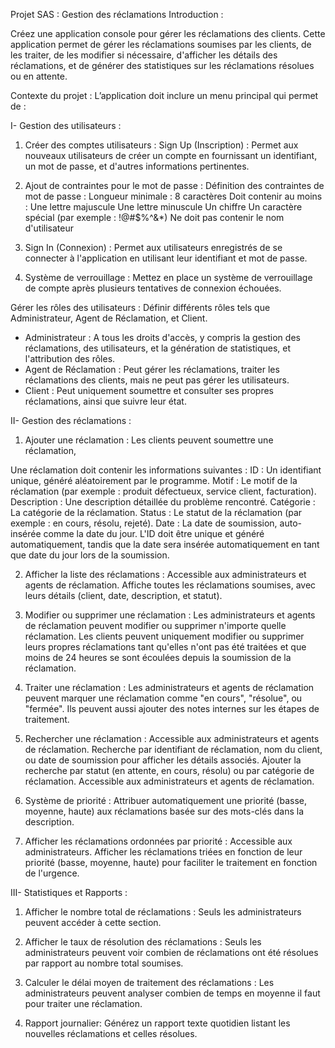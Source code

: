 Projet SAS : Gestion des réclamations
Introduction :

Créez une application console pour gérer les réclamations des clients. Cette application permet de gérer les réclamations soumises par les clients, de les traiter, de les modifier si nécessaire, d'afficher les détails des réclamations, et de générer des statistiques sur les réclamations résolues ou en attente.

Contexte du projet :
L’application doit inclure un menu principal qui permet de :

I- Gestion des utilisateurs :

1. Créer des comptes utilisateurs :
Sign Up (Inscription) : Permet aux nouveaux utilisateurs de créer un compte en fournissant un identifiant, un mot de passe, et d'autres informations pertinentes.

2. Ajout de contraintes pour le mot de passe :
Définition des contraintes de mot de passe :
Longueur minimale : 8 caractères
Doit contenir au moins :
Une lettre majuscule
Une lettre minuscule
Un chiffre
Un caractère spécial (par exemple : !@#$%^&*)
Ne doit pas contenir le nom d'utilisateur

3. Sign In (Connexion) : Permet aux utilisateurs enregistrés de se connecter à l'application en utilisant leur identifiant et mot de passe.

4. Système de verrouillage : Mettez en place un système de verrouillage de compte après plusieurs tentatives de connexion échouées.

Gérer les rôles des utilisateurs :
Définir différents rôles tels que Administrateur, Agent de Réclamation, et Client.
- Administrateur : A tous les droits d'accès, y compris la gestion des réclamations, des utilisateurs, et la génération de statistiques, et l'attribution des rôles.
- Agent de Réclamation : Peut gérer les réclamations, traiter les réclamations des clients, mais ne peut pas gérer les utilisateurs.
- Client : Peut uniquement soumettre et consulter ses propres réclamations, ainsi que suivre leur état.

II- Gestion des réclamations :

1. Ajouter une réclamation :
Les clients peuvent soumettre une réclamation,

Une réclamation doit contenir les informations suivantes :
ID : Un identifiant unique, généré aléatoirement par le programme.
Motif : Le motif de la réclamation (par exemple : produit défectueux, service client, facturation).
Description : Une description détaillée du problème rencontré.
Catégorie : La catégorie de la réclamation.
Status : Le statut de la réclamation (par exemple : en cours, résolu, rejeté).
Date : La date de soumission, auto-insérée comme la date du jour.
L'ID doit être unique et généré automatiquement, tandis que la date sera insérée automatiquement en tant que date du jour lors de la soumission.

2. Afficher la liste des réclamations :
Accessible aux administrateurs et agents de réclamation. Affiche toutes les réclamations soumises, avec leurs détails (client, date, description, et statut).

3. Modifier ou supprimer une réclamation :
Les administrateurs et agents de réclamation peuvent modifier ou supprimer n'importe quelle réclamation.
Les clients peuvent uniquement modifier ou supprimer leurs propres réclamations tant qu'elles n'ont pas été traitées et que moins de 24 heures se sont écoulées depuis la soumission de la réclamation.

4. Traiter une réclamation :
Les administrateurs et agents de réclamation peuvent marquer une réclamation comme "en cours", "résolue", ou "fermée". Ils peuvent aussi ajouter des notes internes sur les étapes de traitement.

5. Rechercher une réclamation :
Accessible aux administrateurs et agents de réclamation. Recherche par identifiant de réclamation, nom du client, ou date de soumission pour afficher les détails associés.
Ajouter la recherche par statut (en attente, en cours, résolu) ou par catégorie de réclamation. Accessible aux administrateurs et agents de réclamation.

6. Système de priorité :
Attribuer automatiquement une priorité (basse, moyenne, haute) aux réclamations basée sur des mots-clés dans la description.

7. Afficher les réclamations ordonnées par priorité :
Accessible aux administrateurs. Afficher les réclamations triées en fonction de leur priorité (basse, moyenne, haute) pour faciliter le traitement en fonction de l'urgence.

III- Statistiques et Rapports :

1. Afficher le nombre total de réclamations :
Seuls les administrateurs peuvent accéder à cette section.

2. Afficher le taux de résolution des réclamations :
Seuls les administrateurs peuvent voir combien de réclamations ont été résolues par rapport au nombre total soumises.

3. Calculer le délai moyen de traitement des réclamations :
Les administrateurs peuvent analyser combien de temps en moyenne il faut pour traiter une réclamation.

4. Rapport journalier:
Générez un rapport texte quotidien listant les nouvelles réclamations et celles résolues.

